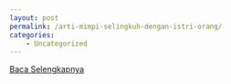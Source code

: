 ```yaml
---
layout: post
permalink: /arti-mimpi-selingkuh-dengan-istri-orang/
categories:
    - Uncategorized
---
```


[Baca Selengkapnya](/07)